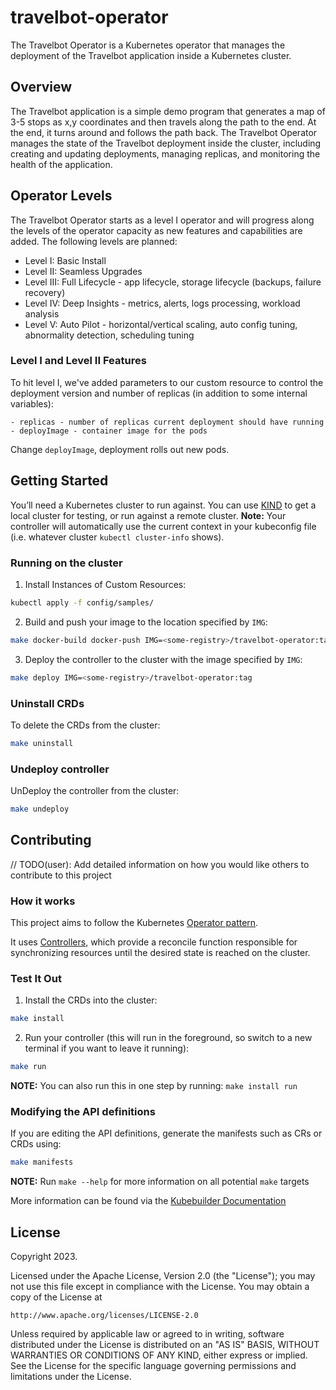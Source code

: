 # travelbot-operator

The Travelbot Operator is a Kubernetes operator that manages the deployment of the Travelbot application inside a Kubernetes cluster.

## Overview

The Travelbot application is a simple demo program that generates a map of 3-5 stops as x,y coordinates and then travels along the path to the end. At the end, it turns around and follows the path back. The Travelbot Operator manages the state of the Travelbot deployment inside the cluster, including creating and updating deployments, managing replicas, and monitoring the health of the application.

## Operator Levels

The Travelbot Operator starts as a level I operator and will progress along the levels of the operator capacity as new features and capabilities are added. The following levels are planned:

* Level I: Basic Install 
* Level II: Seamless Upgrades
* Level III: Full Lifecycle - app lifecycle, storage lifecycle (backups, failure recovery)
* Level IV: Deep Insights - metrics, alerts, logs processing, workload analysis 
* Level V: Auto Pilot - horizontal/vertical scaling, auto config tuning, abnormality detection, scheduling tuning 

### Level I and Level II Features 

To hit level I, we've added parameters to our custom resource to control the deployment version and number of replicas (in addition to some internal variables):

    - replicas - number of replicas current deployment should have running
    - deployImage - container image for the pods 

Change `deployImage`, deployment rolls out new pods.


## Getting Started
You’ll need a Kubernetes cluster to run against. You can use [KIND](https://sigs.k8s.io/kind) to get a local cluster for testing, or run against a remote cluster.
**Note:** Your controller will automatically use the current context in your kubeconfig file (i.e. whatever cluster `kubectl cluster-info` shows).

### Running on the cluster
1. Install Instances of Custom Resources:

```sh
kubectl apply -f config/samples/
```

2. Build and push your image to the location specified by `IMG`:

```sh
make docker-build docker-push IMG=<some-registry>/travelbot-operator:tag
```

3. Deploy the controller to the cluster with the image specified by `IMG`:

```sh
make deploy IMG=<some-registry>/travelbot-operator:tag
```

### Uninstall CRDs
To delete the CRDs from the cluster:

```sh
make uninstall
```

### Undeploy controller
UnDeploy the controller from the cluster:

```sh
make undeploy
```

## Contributing
// TODO(user): Add detailed information on how you would like others to contribute to this project

### How it works
This project aims to follow the Kubernetes [Operator pattern](https://kubernetes.io/docs/concepts/extend-kubernetes/operator/).

It uses [Controllers](https://kubernetes.io/docs/concepts/architecture/controller/),
which provide a reconcile function responsible for synchronizing resources until the desired state is reached on the cluster.

### Test It Out
1. Install the CRDs into the cluster:

```sh
make install
```

2. Run your controller (this will run in the foreground, so switch to a new terminal if you want to leave it running):

```sh
make run
```

**NOTE:** You can also run this in one step by running: `make install run`

### Modifying the API definitions
If you are editing the API definitions, generate the manifests such as CRs or CRDs using:

```sh
make manifests
```

**NOTE:** Run `make --help` for more information on all potential `make` targets

More information can be found via the [Kubebuilder Documentation](https://book.kubebuilder.io/introduction.html)

## License

Copyright 2023.

Licensed under the Apache License, Version 2.0 (the "License");
you may not use this file except in compliance with the License.
You may obtain a copy of the License at

    http://www.apache.org/licenses/LICENSE-2.0

Unless required by applicable law or agreed to in writing, software
distributed under the License is distributed on an "AS IS" BASIS,
WITHOUT WARRANTIES OR CONDITIONS OF ANY KIND, either express or implied.
See the License for the specific language governing permissions and
limitations under the License.

